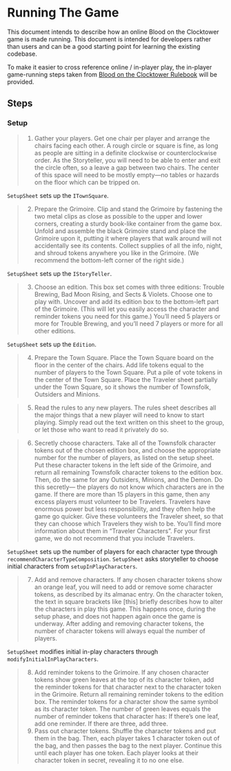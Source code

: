 # Running The Game

This document intends to describe how an online Blood on the Clocktower game is made running.
This document is intended for developers rather than users and can be a good starting point for learning the existing codebase.

To make it easier to cross reference online / in-player play, the in-player game-running steps taken from [Blood on the Clocktower Rulebook](https://rpubs.com/whiteeli/931038) will be provided.

## Steps

### Setup

> 1. Gather your players. Get one chair per player and arrange the chairs facing each other. A rough circle or square is fine, as long as people are sitting in a definite clockwise or counterclockwise order. As the Storyteller, you will need to be able to enter and exit the circle often, so a leave a gap between two chairs. The center of this space will need to be mostly empty—no tables or hazards on the floor which can be tripped on.

`SetupSheet` sets up the `ITownSquare`.

> 2. Prepare the Grimoire. Clip and stand the Grimoire by fastening the two metal clips as close as possible to the upper and lower corners, creating a sturdy book-like container from the game box. Unfold and assemble the black Grimoire stand and place the Grimoire upon it, putting it where players that walk around will not accidentally see its contents. Collect supplies of all the info, night, and shroud tokens anywhere you like in the Grimoire. (We recommend the bottom-left corner of the right side.)

`SetupSheet` sets up the `IStoryTeller`.

> 3. Choose an edition. This box set comes with three editions: Trouble Brewing, Bad Moon Rising, and Sects & Violets. Choose one to play with. Uncover and add its edition box to the bottom-left part of the Grimoire. (This will let you easily access the character and reminder tokens you need for this game.) You’ll need 5 players or more for Trouble Brewing, and you’ll need 7 players or more for all other editions.

`SetupSheet` sets up the `Edition`.

> 4. Prepare the Town Square. Place the Town Square board on the floor in the center of the chairs. Add life tokens equal to the number of players to the Town Square. Put a pile of vote tokens in the center of the Town Square. Place the Traveler sheet partially under the Town Square, so it shows the number of Townsfolk, Outsiders and Minions.

> 5. Read the rules to any new players. The rules sheet describes all the major things that a new player will need to know to start playing. Simply read out the text written on this sheet to the group, or let those who want to read it privately do so.

> 6. Secretly choose characters. Take all of the Townsfolk character tokens out of the chosen edition box, and choose the appropriate number for the number of players, as listed on the setup sheet. Put these character tokens in the left side of the Grimoire, and return all remaining Townsfolk character tokens to the edition box. Then, do the same for any Outsiders, Minions, and the Demon. Do this secretly— the players do not know which characters are in the game. If there are more than 15 players in this game, then any excess players must volunteer to be Travelers. Travelers have enormous power but less responsibility, and they often help the game go quicker. Give these volunteers the Traveler sheet, so that they can choose which Travelers they wish to be. You’ll find more information about them in “Traveler Characters”. For your first game, we do not recommend that you include Travelers.

`SetupSheet` sets up the number of players for each character type through `recommendCharacterTypeComposition`.
`SetupSheet` asks storyteller to choose initial characters from `setupInPlayCharacters`.

> 7. Add and remove characters. If any chosen character tokens show an orange leaf, you will need to add or remove some character tokens, as described by its almanac entry. On the character token, the text in square brackets like [this] briefly describes how to alter the characters in play this game. This happens once, during the setup phase, and does not happen again once the game is underway. After adding and removing character tokens, the number of character tokens will always equal the number of players.

`SetupSheet` modifies initial in-play characters through `modifyInitialInPlayCharacters`.

> 8. Add reminder tokens to the Grimoire. If any chosen character tokens show green leaves at the top of its character token, add the reminder tokens for that character next to the character token in the Grimoire. Return all remaining reminder tokens to the edition box. The reminder tokens for a character show the same symbol as its character token. The number of green leaves equals the number of reminder tokens that character has: If there’s one leaf, add one reminder. If there are three, add three.
> 9. Pass out character tokens. Shuffle the character tokens and put them in the bag. Then, each player takes 1 character token out of the bag, and then passes the bag to the next player. Continue this until each player has one token. Each player looks at their character token in secret, revealing it to no one else.
